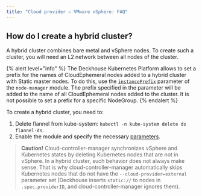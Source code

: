 ```yaml
---
title: "Cloud provider — VMware vSphere: FAQ"
---
```


## How do I create a hybrid cluster?

A hybrid cluster combines bare metal and vSphere nodes. To create such a cluster, you will need an L2 network between all nodes of the cluster.

{% alert level="info" %}
The Deckhouse Kubernetes Platform allows to set a prefix for the names of CloudEphemeral nodes added to a hybrid cluster with Static master nodes.
To do this, use the [`instancePrefix`](../node-manager/configuration.html#parameters-instanceprefix) parameter of the `node-manager` module. The prefix specified in the parameter will be added to the name of all CloudEphemeral nodes added to the cluster. It is not possible to set a prefix for a specific NodeGroup.
{% endalert %}

To create a hybrid cluster, you need to:

1. Delete flannel from kube-system:  `kubectl -n kube-system delete ds flannel-ds`.
2. Enable the module and specify the necessary [parameters](configuration.html#parameters).

> **Caution!** Cloud-controller-manager synchronizes vSphere and Kubernetes states by deleting Kubernetes nodes that are not in vSphere. In a hybrid cluster, such behavior does not always make sense. That is why cloud-controller-manager automatically skips Kubernetes nodes that do not have the `--cloud-provider=external` parameter set (Deckhouse inserts `static://` to nodes in `.spec.providerID`, and cloud-controller-manager ignores them).
